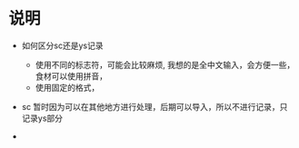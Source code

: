 # 说明


* 如何区分sc还是ys记录
    * 使用不同的标志符，可能会比较麻烦, 我想的是全中文输入，会方便一些，食材可以使用拼音，
    * 使用固定的格式，

* sc 暂时因为可以在其他地方进行处理，后期可以导入，所以不进行记录，只记录ys部分

* 